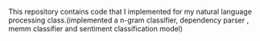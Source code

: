 This repository contains code that I implemented for my natural language processing class.(implemented a n-gram classifier, dependency parser , memm classifier and sentiment classification model)
